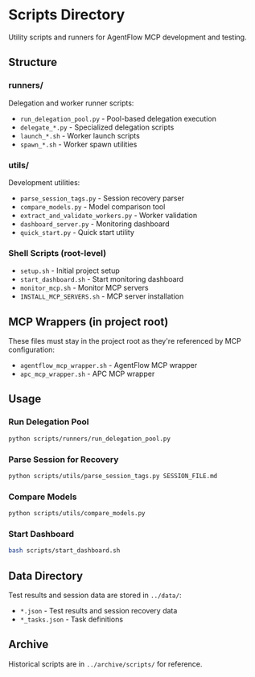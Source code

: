 # Scripts Directory

Utility scripts and runners for AgentFlow MCP development and testing.

## Structure

### runners/
Delegation and worker runner scripts:
- `run_delegation_pool.py` - Pool-based delegation execution
- `delegate_*.py` - Specialized delegation scripts
- `launch_*.sh` - Worker launch scripts
- `spawn_*.sh` - Worker spawn utilities

### utils/
Development utilities:
- `parse_session_tags.py` - Session recovery parser
- `compare_models.py` - Model comparison tool
- `extract_and_validate_workers.py` - Worker validation
- `dashboard_server.py` - Monitoring dashboard
- `quick_start.py` - Quick start utility

### Shell Scripts (root-level)
- `setup.sh` - Initial project setup
- `start_dashboard.sh` - Start monitoring dashboard
- `monitor_mcp.sh` - Monitor MCP servers
- `INSTALL_MCP_SERVERS.sh` - MCP server installation

## MCP Wrappers (in project root)

These files must stay in the project root as they're referenced by MCP configuration:
- `agentflow_mcp_wrapper.sh` - AgentFlow MCP wrapper
- `apc_mcp_wrapper.sh` - APC MCP wrapper

## Usage

### Run Delegation Pool
```bash
python scripts/runners/run_delegation_pool.py
```

### Parse Session for Recovery
```bash
python scripts/utils/parse_session_tags.py SESSION_FILE.md
```

### Compare Models
```bash
python scripts/utils/compare_models.py
```

### Start Dashboard
```bash
bash scripts/start_dashboard.sh
```

## Data Directory

Test results and session data are stored in `../data/`:
- `*.json` - Test results and session recovery data
- `*_tasks.json` - Task definitions

## Archive

Historical scripts are in `../archive/scripts/` for reference.
